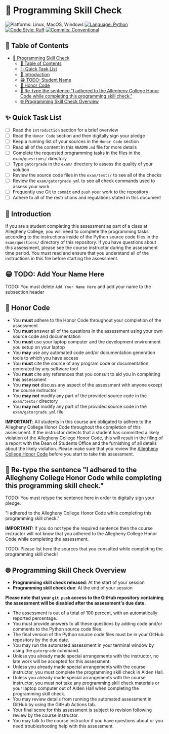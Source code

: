 # 🚀 Programming Skill Check

![Platforms: Linux, MacOS, Windows](https://img.shields.io/badge/Platform-Linux%20%7C%20MacOS%20%7C%20Windows-blue.svg)
[![Language: Python](https://img.shields.io/badge/Language-Python-blue.svg)](https://www.python.org/)
[![Code Style: Ruff](https://img.shields.io/badge/Code%20Style-Ruff-blue.svg)](https://github.com/astral-sh/ruff)
[![Commits: Conventional](https://img.shields.io/badge/Commits-Conventional-blue.svg)](https://www.conventionalcommits.org/en/v1.0.0/)

## 🎉 Table of Contents

<!---toc start-->

* [🚀 Programming Skill Check](#-programming-skill-check)
  * [🎉 Table of Contents](#table-of-contents)
  * [✨ Quick Task List](#-quick-task-list)
  * [🧗 Introduction](#-introduction)
  * [😁 TODO: Student Name](#-note-student-name)
  * [🚧 Honor Code](#-honor-code)
  * [🌟 Re-type the sentence "I adhered to the Allegheny College Honor Code while completing this programming skill check."](#-re-type-the-sentence-i-adhered-to-the-allegheny-college-honor-code-while-completing-this-programming-skill-check)
  * [🌐 Programming Skill Check Overview](#-programming-skill-check-overview)

<!---toc end-->

## ✨ Quick Task List

- [ ] Read the `Introduction` section for a brief overview
- [ ] Read the `Honor Code` section and then digitally sign your pledge
- [ ] Keep a running list of your sources in the `Honor Code` section
- [ ] Read all of the content in this `README.md` file for more details
- [ ] Complete the requested programming tasks in the files in the `exam/questions/` directory
- [ ] Type `gatorgrade` in the `exam/` directory to assess the quality of your solution
- [ ] Review the source code files in the `exam/tests/` to see all of the checks
- [ ] Review the `exam/gatorgrade.yml` to see all check commands used to assess your work
- [ ] Frequently use Git to `commit` and `push` your work to the repository
- [ ] Adhere to all of the restrictions and regulations stated in this document

## 🧗 Introduction

If you are a student completing this assessment as part of a class at Allegheny
College, you will need to complete the programming tasks according to the
instructions inside of the Python source code files in the `exam/questions/`
directory of this repository. If you have questions about this assessment,
please see the course instructor during the assessment time period. You must
read and ensure that you understand all of the instructions in this file before
starting the assessment.

## 😁 TODO: Add Your Name Here

TODO: You must delete `Add Your Name Here` and add your name to the subsection header

## 🚧 Honor Code

- You **must** adhere to the Honor Code throughout your completion of the assessment
- You **must** answer all of the questions in the assessment using your own source code and documentation
- You **must** use your laptop computer and the development environment you setup on your laptop
- You **may** use any automated code and/or documentation generation tools to which you have access
- You **must** cite the source of any program code or documentation generated by any software tool
- You **must** cite any references that you consult to aid you in completing this assessment
- You **may not** discuss any aspect of the assessment with anyone except the course instructor
- You **may not** modify any part of the provided source code in the `exam/tests/` directory
- You **may not** modify any part of the provided source code in the `exam/gatorgrade.yml` file

**IMPORTANT**: All students in this course are obligated to adhere to the
Allegheny College Honor Code throughout the completion of this assessment. If
the instructor detects that a student has committed a likely violation of the
Allegheny College Honor Code, this will result in the filing of a report with
the Dean of Students Office and the furnishing of all details about the likely
violation. Please make sure that you review the [Allegheny College Honor
Code](https://sites.allegheny.edu/about/honor-code/) before you start to take
this assessment.

## 🌟 Re-type the sentence "I adhered to the Allegheny College Honor Code while completing this programming skill check."

TODO: You must retype the sentence here in order to digitally sign your pledge.

"I adhered to the Allegheny College Honor Code while completing this programming skill check."

**IMPORTANT:** If you do not type the required sentence then the course
instructor will not know that you adhered to the Allegheny College Honor Code
while completing the assessment.

TODO: Please list here the sources that you consulted while completing the
programming skill check!

## 🌐 Programming Skill Check Overview

- **Programming skill check released**: At the start of your session
- **Programming skill check due**: At the end of your session

**Please note that your `git push` access to the GitHub repository containing
the assessment will be disabled after the assessment's due date.**

- The assessment is out of a total of 100 percent, with an automatically
reported percentage.
- You must provide answers to all these questions by adding code and/or comments
to the Python source code files.
- The final version of the Python source code files must be in your GitHub
repository by the due date.
- You may run the automated assessment in your terminal window by using the
`gatorgrade` command.
- Unless you already made special arrangements with the instructor, no late work
will be accepted for this assessment.
- Unless you already made special arrangements with the course instructor, you
must complete the programming skill check in Alden Hall.
- Unless you already made special arrangements with the course instructor, you
must not take any programming skill check materials or your laptop computer out
of Alden Hall when completing the programming skill check.
- You may review details from running the automated assessment in GitHub by
using the GitHub Actions tab.
- Your final score for this assessment is subject to revision following review
by the course instructor.
- You may talk to the course instructor if you have questions about or you need
troubleshooting help with this assessment.
